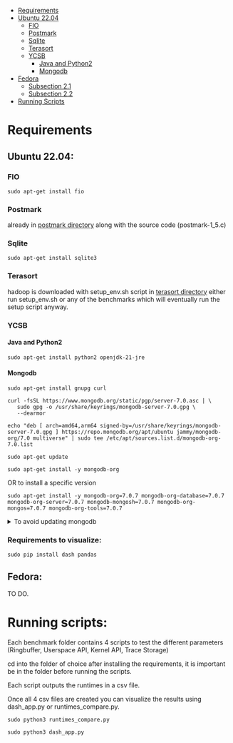 - [Requirements](#Requirements)
- [Ubuntu 22.04](#Ubuntu-22.04)
  - [FIO](#FIO)
  - [Postmark](#Postmark)
  - [Sqlite](#Sqlite)
  - [Terasort](#Terasort)
  - [YCSB](#YCSB)
    - [Java and Python2](#Java-and-Python2)
    - [Mongodb](#Mongodb)
- [Fedora](#Fedora)
  - [Subsection 2.1](#subsection-21)
  - [Subsection 2.2](#subsection-22)
- [Running Scripts](#running-scripts)


# Requirements
## Ubuntu 22.04:

### FIO
```
sudo apt-get install fio
```
### Postmark
already in [postmark directory](postmark_tests/postmark/) along with the source code (postmark-1_5.c)

### Sqlite
```
sudo apt-get install sqlite3
```

### Terasort
hadoop is downloaded with setup_env.sh script in [terasort directory](terasort_tests/terasort_datadir)
either run setup_env.sh or any of the benchmarks which will eventually run the setup script anyway.

### YCSB

#### Java and Python2
```
sudo apt-get install python2 openjdk-21-jre
```
#### Mongodb

```
sudo apt-get install gnupg curl
```
```
curl -fsSL https://www.mongodb.org/static/pgp/server-7.0.asc | \
   sudo gpg -o /usr/share/keyrings/mongodb-server-7.0.gpg \
   --dearmor
```
```
echo "deb [ arch=amd64,arm64 signed-by=/usr/share/keyrings/mongodb-server-7.0.gpg ] https://repo.mongodb.org/apt/ubuntu jammy/mongodb-org/7.0 multiverse" | sudo tee /etc/apt/sources.list.d/mongodb-org-7.0.list 
```
```
sudo apt-get update
```
```
sudo apt-get install -y mongodb-org
```
OR to install a specific version

```
sudo apt-get install -y mongodb-org=7.0.7 mongodb-org-database=7.0.7 mongodb-org-server=7.0.7 mongodb-mongosh=7.0.7 mongodb-org-mongos=7.0.7 mongodb-org-tools=7.0.7
```
<details>
  <summary>To avoid updating mongodb </summary>
    echo "mongodb-org hold" | sudo dpkg --set-selections
    echo "mongodb-org-database hold" | sudo dpkg --set-selections
    echo "mongodb-org-server hold" | sudo dpkg --set-selections
    echo "mongodb-mongosh hold" | sudo dpkg --set-selections
    echo "mongodb-org-mongos hold" | sudo dpkg --set-selections
    echo "mongodb-org-tools hold" | sudo dpkg --set-selections
</details>

### Requirements to visualize:

```
sudo pip install dash pandas
```

## Fedora: <a id="fedora-fio"></a>

TO DO.

# Running scripts: <a id="running-scripts"></a>

Each benchmark folder contains 4 scripts to test the different parameters (Ringbuffer, Userspace API, Kernel API, Trace Storage)

cd into the folder of choice after installing the requirements, it is important be in the folder before running the scripts.

Each script outputs the runtimes in a csv file.

Once all 4 csv files are created you can visualize the results using dash_app.py or runtimes_compare.py.

```
sudo python3 runtimes_compare.py
```

```
sudo python3 dash_app.py
```
